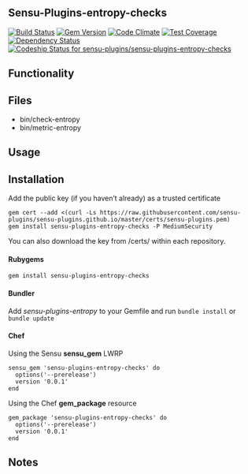 ## Sensu-Plugins-entropy-checks

[![Build Status](https://travis-ci.org/sensu-plugins/sensu-plugins-entropy-checks.svg?branch=master)](https://travis-ci.org/sensu-plugins/sensu-plugins-entropy-checks)
[![Gem Version](https://badge.fury.io/rb/sensu-plugins-entropy-checks.svg)](http://badge.fury.io/rb/sensu-plugins-entropy-checks)
[![Code Climate](https://codeclimate.com/github/sensu-plugins/sensu-plugins-entropy-checks/badges/gpa.svg)](https://codeclimate.com/github/sensu-plugins/sensu-plugins-entropy-checks)
[![Test Coverage](https://codeclimate.com/github/sensu-plugins/sensu-plugins-entropy-checks/badges/coverage.svg)](https://codeclimate.com/github/sensu-plugins/sensu-plugins-entropy-checks)
[![Dependency Status](https://gemnasium.com/sensu-plugins/sensu-plugins-entropy-checks.svg)](https://gemnasium.com/sensu-plugins/sensu-plugins-entropy-checks)
[ ![Codeship Status for sensu-plugins/sensu-plugins-entropy-checks](https://codeship.com/projects/e9fd6db0-db39-0132-92e8-0eed4ec53b27/status?branch=master)](https://codeship.com/projects/79570)

## Functionality

## Files
 * bin/check-entropy
 * bin/metric-entropy

## Usage

## Installation

Add the public key (if you haven’t already) as a trusted certificate

```
gem cert --add <(curl -Ls https://raw.githubusercontent.com/sensu-plugins/sensu-plugins.github.io/master/certs/sensu-plugins.pem)
gem install sensu-plugins-entropy-checks -P MediumSecurity
```

You can also download the key from /certs/ within each repository.

#### Rubygems

`gem install sensu-plugins-entropy-checks`

#### Bundler

Add *sensu-plugins-entropy* to your Gemfile and run `bundle install` or `bundle update`

#### Chef

Using the Sensu **sensu_gem** LWRP
```
sensu_gem 'sensu-plugins-entropy-checks' do
  options('--prerelease')
  version '0.0.1'
end
```

Using the Chef **gem_package** resource
```
gem_package 'sensu-plugins-entropy-checks' do
  options('--prerelease')
  version '0.0.1'
end
```

## Notes
